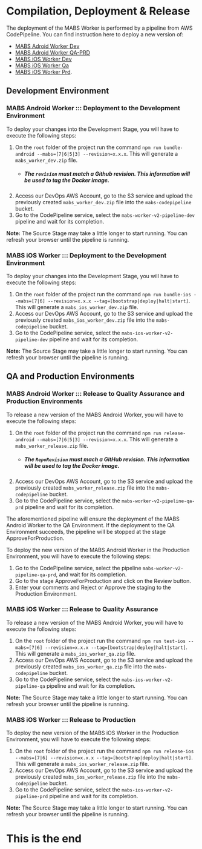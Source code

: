 # Compilation, Deployment & Release

The deployment of the MABS Worker is performed by a pipeline from AWS CodePipeline. You can find instruction here to deploy a new version of:
 - [MABS Adroid Worker Dev](#mabs-android-worker-:::-deployment-to-the-development-environment)
 - [MABS Adroid Worker QA-PRD](###mabs-android-worker-:::-release-to-quality-assurance-and-production-environments) 
 - [MABS iOS Worker Dev](###mabs-ios-worker-:::-deployment-to-the-development-environment)
 - [MABS iOS Worker Qa](###mabs-ios-worker-:::-release-to-quality-assurance)
 - [MABS iOS Worker Prd](###mabs-ios-worker-:::-release-to-production).

## Development Environment

### MABS Android Worker ::: Deployment to the Development Environment

To deploy your changes into the Development Stage, you will have to execute the following steps:

1. On the `root` folder of the project run the command `npm run bundle-android --mabs=[7|6|5|3] --revision=x.x.x`. This will generate a `mabs_worker_dev.zip` file. 
    - ##### The `revision` must match a Github revision. This information will be used to tag the Docker image.
2. Access our DevOps AWS Account, go to the S3 service and upload the previously created `mabs_worker_dev.zip` file into the `mabs-codepipeline` bucket.
3. Go to the CodePipeline service, select the `mabs-worker-v2-pipeline-dev` pipeline and wait for its completion.

**Note:** The Source Stage may take a little longer to start running. You can refresh your browser until the pipeline is running.        

### MABS iOS Worker ::: Deployment to the Development Environment

To deploy your changes into the Development Stage, you will have to execute the following steps:

1. On the `root` folder of the project run the command `npm run bundle-ios --mabs=[7|6] --revision=x.x.x --tag=[bootstrap|deploy|halt|start]`. This will generate a `mabs_ios_worker_dev.zip` file. 
2. Access our DevOps AWS Account, go to the S3 service and upload the previously created `mabs_ios_worker_dev.zip` file into the `mabs-codepipeline` bucket.
3. Go to the CodePipeline service, select the `mabs-ios-worker-v2-pipeline-dev` pipeline and wait for its completion.

**Note:** The Source Stage may take a little longer to start running. You can refresh your browser until the pipeline is running.        

## QA and Production Environments 

### MABS Android Worker ::: Release to Quality Assurance and Production Environments

To release a new version of the MABS Android Worker, you will have to execute the following steps:

1. On the `root` folder of the project run the command `npm run release-android --mabs=[7|6|5|3] --revision=x.x.x`. This will generate a `mabs_worker_release.zip` file.
    - ##### The `RepoRevision` must mach a GitHub revision. This information will be used to tag the Docker image.
2. Access our DevOps AWS Account, go to the S3 service and upload the previously created `mabs_worker_release.zip` file into the `mabs-codepipeline` bucket.
3. Go to the CodePipeline service, select the `mabs-worker-v2-pipeline-qa-prd` pipeline and wait for its completion.

The aforementioned pipeline will ensure the deployment of the MABS Android Worker to the QA Environment.
If the deployment to the QA Environment succeeds, the pipeline will be stopped at the stage ApproveForProduction.

To deploy the new version of the MABS Android Worker in the Production Environment, you will have to execute the following steps:
1. Go to the CodePipeline service, select the pipeline `mabs-worker-v2-pipeline-qa-prd`, and wait for its completion.
2. Go to the stage ApproveForProduction and click on the Review button.
3. Enter your comments and Reject or Approve the staging to the Production Environment. 

### MABS iOS Worker ::: Release to Quality Assurance 

To release a new version of the MABS Android Worker, you will have to execute the following steps:

1. On the `root` folder of the project run the command `npm run test-ios --mabs=[7|6] --revision=x.x.x --tag=[bootstrap|deploy|halt|start]`. This will generate a `mabs_ios_worker_qa.zip` file.
2. Access our DevOps AWS Account, go to the S3 service and upload the previously created `mabs_ios_worker_qa.zip` file into the `mabs-codepipeline` bucket.
3. Go to the CodePipeline service, select the `mabs-ios-worker-v2-pipeline-qa` pipeline and wait for its completion.

**Note:** The Source Stage may take a little longer to start running. You can refresh your browser until the pipeline is running.        

### MABS iOS Worker ::: Release to Production 

To deploy the new version of the MABS iOS Worker in the Production Environment, you will have to execute the following steps:

1. On the `root` folder of the project run the command `npm run release-ios --mabs=[7|6] --revision=x.x.x --tag=[bootstrap|deploy|halt|start]`. This will generate a `mabs_ios_worker_release.zip` file.
2. Access our DevOps AWS Account, go to the S3 service and upload the previously created `mabs_ios_worker_release.zip` file into the `mabs-codepipeline` bucket.
3. Go to the CodePipeline service, select the `mabs-ios-worker-v2-pipeline-prd` pipeline and wait for its completion.

**Note:** The Source Stage may take a little longer to start running. You can refresh your browser until the pipeline is running.    

# This is the end
